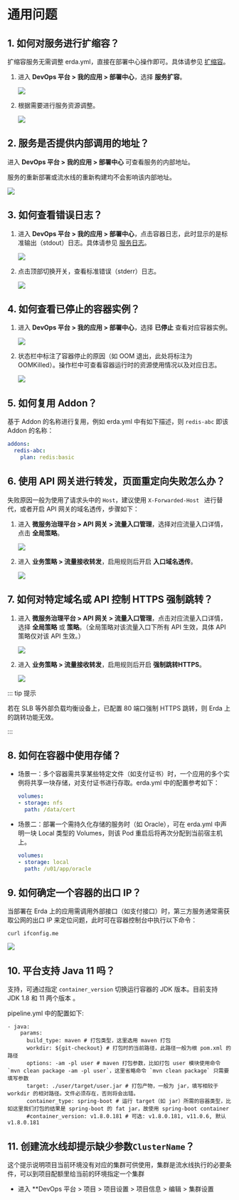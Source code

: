 # 通用问题

## 1. 如何对服务进行扩缩容？

扩缩容服务无需调整 erda.yml，直接在部署中心操作即可。具体请参见 [扩缩容](../dop/guides/deploy/management.html#扩缩容)。

1. 进入 **DevOps 平台 > 我的应用 > 部署中心**，选择 **服务扩容**。

   ![](https://terminus-paas.oss-cn-hangzhou.aliyuncs.com/paas-doc/2021/08/18/ad22311b-d268-44d5-9878-241520f0446d.png)

2. 根据需要进行服务资源调整。

   ![](https://terminus-paas.oss-cn-hangzhou.aliyuncs.com/paas-doc/2021/08/18/01f349c7-10de-4d34-a06e-608c1d40e567.png)

## 2. 服务是否提供内部调用的地址？

进入 **DevOps 平台 > 我的应用 > 部署中心** 可查看服务的内部地址。

服务的重新部署或流水线的重新构建均不会影响该内部地址。

![](https://terminus-paas.oss-cn-hangzhou.aliyuncs.com/paas-doc/2021/08/18/af0fde2f-0df6-4d3f-9e7f-0cf339d29f52.png)

## 3. 如何查看错误日志？

1. 进入 **DevOps 平台 > 我的应用 > 部署中心**，点击容器日志，此时显示的是标准输出（stdout）日志。具体请参见 [服务日志](../dop/guides/deploy/metrics_logs.html#服务日志)。

   ![](https://terminus-paas.oss-cn-hangzhou.aliyuncs.com/paas-doc/2021/08/18/f89f3bb7-ae07-4411-86ee-0e8a62933313.png)

2. 点击顶部切换开关，查看标准错误（stderr）日志。

   ![](https://terminus-paas.oss-cn-hangzhou.aliyuncs.com/paas-doc/2021/08/18/a806e6b4-9522-444d-9fab-78e681554a38.png)

## 4. 如何查看已停止的容器实例？

1. 进入 **DevOps 平台 > 我的应用 > 部署中心**，选择 **已停止** 查看对应容器实例。

   ![](https://terminus-paas.oss-cn-hangzhou.aliyuncs.com/paas-doc/2021/08/18/c58bdb73-fb0e-40ea-ac67-e9d03bfe0d2c.png)

2. 状态栏中标注了容器停止的原因（如 OOM 退出，此处将标注为 OOMKilled）。操作栏中可查看容器运行时的资源使用情况以及对应日志。

   ![](https://terminus-paas.oss-cn-hangzhou.aliyuncs.com/paas-doc/2021/08/18/b98f1dc8-e6b6-4f6f-bd73-88c81d97e943.png)

## 5. 如何复用 Addon？

基于 Addon 的名称进行复用，例如 erda.yml 中有如下描述，则 `redis-abc` 即该 Addon 的名称：

```yaml
addons:
  redis-abc:
    plan: redis:basic
```

## 6. 使用 API 网关进行转发，页面重定向失败怎么办？

失败原因一般为使用了请求头中的 `Host`，建议使用 `X-Forwarded-Host ` 进行替代，或者开启 API 网关的域名透传，步骤如下：

1. 进入 **微服务治理平台 > API 网关 > 流量入口管理**，选择对应流量入口详情，点击 **全局策略**。

   ![](https://terminus-paas.oss-cn-hangzhou.aliyuncs.com/paas-doc/2021/08/18/f774f429-247c-4325-b6cc-f34d21b71819.png)

2. 进入 **业务策略 > 流量接收转发**，启用规则后开启 **入口域名透传**。

   ![](https://terminus-paas.oss-cn-hangzhou.aliyuncs.com/paas-doc/2021/08/18/68491a06-8cf6-463f-bf2d-d73f6aa5f8bb.png)

## 7. 如何对特定域名或 API 控制 HTTPS 强制跳转？

1. 进入 **微服务治理平台 > API 网关 > 流量入口管理**，点击对应流量入口详情，选择 **全局策略** 或 **策略**。（全局策略对该流量入口下所有 API 生效，具体 API 策略仅对该 API 生效。）

   ![](https://terminus-paas.oss-cn-hangzhou.aliyuncs.com/paas-doc/2021/08/18/ecf1223c-1b3e-46e3-bed4-eadc0b4606aa.png)

2. 进入 **业务策略 > 流量接收转发**，启用规则后开启 **强制跳转HTTPS**。

   ![](https://terminus-paas.oss-cn-hangzhou.aliyuncs.com/paas-doc/2021/08/18/36df5992-764a-464c-9caf-481b1bf321f8.png)

::: tip 提示

若在 SLB 等外部负载均衡设备上，已配置 80 端口强制 HTTPS 跳转，则 Erda 上的跳转功能无效。

:::

## 8. 如何在容器中使用存储？

* 场景一：多个容器需共享某些特定文件（如支付证书）时，一个应用的多个实例将共享一块存储，对支付证书进行存取。erda.yml 中的配置参考如下：

  ```yaml
  volumes:
  - storage: nfs
    path: /data/cert
  ```

* 场景二：部署一个需持久化存储的服务时（如 Oracle），可在 erda.yml 中声明一块 Local 类型的 Volumes，则该 Pod 重启后将再次分配到当前宿主机上。

  ```yaml
  volumes:
  - storage: local
    path: /u01/app/oracle
  ```

## 9. 如何确定一个容器的出口 IP？

当部署在 Erda 上的应用需调用外部接口（如支付接口）时，第三方服务通常需获取公网的出口 IP 来定位问题，此时可在容器控制台中执行以下命令：

```shell script
curl ifconfig.me
```

![](https://terminus-paas.oss-cn-hangzhou.aliyuncs.com/paas-doc/2021/08/18/4171251f-9165-4b7a-b4de-bcb6a52aa41d.png)

## 10. 平台支持 Java 11 吗？

支持，可通过指定 `container_version` 切换运行容器的 JDK 版本。目前支持 JDK 1.8 和 11 两个版本 。

pipeline.yml 中的配置如下:

```
- java:
    params:
      build_type: maven # 打包类型，这里选用 maven 打包
      workdir: ${git-checkout} # 打包时的当前路径，此路径一般为根 pom.xml 的路径
      options: -am -pl user # maven 打包参数，比如打包 user 模块使用命令 `mvn clean package -am -pl user`，这里省略命令 `mvn clean package` 只需要填写参数
      target: ./user/target/user.jar # 打包产物，一般为 jar，填写相较于 workdir 的相对路径。文件必须存在，否则将会出错。
      container_type: spring-boot # 运行 target（如 jar）所需的容器类型，比如这里我们打包的结果是 spring-boot 的 fat jar，故使用 spring-boot container
      #container_version: v1.8.0.181 # 可选: v1.8.0.181, v11.0.6, 默认 v1.8.0.181
```

## 11. 创建流水线却提示缺少参数`ClusterName`？
这个提示说明项目当前环境没有对应的集群可供使用，集群是流水线执行的必要条件，可以到项目配额里给当前的环境指定一个集群

* 进入 **DevOps 平台 > 项目 > 项目设置 > 项目信息 > 编辑 > 集群设置